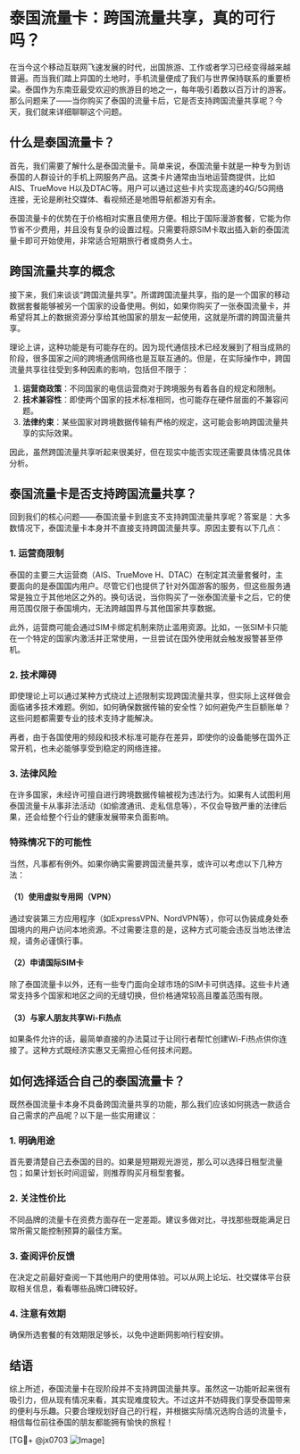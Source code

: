 # 泰国流量卡：跨国流量共享，真的可行吗？

在当今这个移动互联网飞速发展的时代，出国旅游、工作或者学习已经变得越来越普遍。而当我们踏上异国的土地时，手机流量便成了我们与世界保持联系的重要桥梁。泰国作为东南亚最受欢迎的旅游目的地之一，每年吸引着数以百万计的游客。那么问题来了——当你购买了泰国的流量卡后，它是否支持跨国流量共享呢？今天，我们就来详细聊聊这个问题。

## 什么是泰国流量卡？

首先，我们需要了解什么是泰国流量卡。简单来说，泰国流量卡就是一种专为到访泰国的人群设计的手机上网服务产品。这类卡片通常由当地运营商提供，比如AIS、TrueMove H以及DTAC等。用户可以通过这些卡片实现高速的4G/5G网络连接，无论是刷社交媒体、看视频还是地图导航都游刃有余。

泰国流量卡的优势在于价格相对实惠且使用方便。相比于国际漫游套餐，它能为你节省不少费用，并且没有复杂的设置过程。只需要将原SIM卡取出插入新的泰国流量卡即可开始使用，非常适合短期旅行者或商务人士。

## 跨国流量共享的概念

接下来，我们来谈谈“跨国流量共享”。所谓跨国流量共享，指的是一个国家的移动数据套餐能够被另一个国家的设备使用。例如，如果你购买了一张泰国流量卡，并希望将其上的数据资源分享给其他国家的朋友一起使用，这就是所谓的跨国流量共享。

理论上讲，这种功能是有可能存在的。因为现代通信技术已经发展到了相当成熟的阶段，很多国家之间的跨境通信网络也是互联互通的。但是，在实际操作中，跨国流量共享往往受到多种因素的影响，包括但不限于：

1. **运营商政策**：不同国家的电信运营商对于跨境服务有着各自的规定和限制。
2. **技术兼容性**：即使两个国家的技术标准相同，也可能存在硬件层面的不兼容问题。
3. **法律约束**：某些国家对跨境数据传输有严格的规定，这可能会影响跨国流量共享的实际效果。

因此，虽然跨国流量共享听起来很美好，但在现实中能否实现还需要具体情况具体分析。

## 泰国流量卡是否支持跨国流量共享？

回到我们的核心问题——泰国流量卡到底支不支持跨国流量共享呢？答案是：大多数情况下，泰国流量卡本身并不直接支持跨国流量共享。原因主要有以下几点：

### 1. **运营商限制**
   泰国的主要三大运营商（AIS、TrueMove H、DTAC）在制定其流量套餐时，主要面向的是泰国国内用户。尽管它们也提供了针对外国游客的服务，但这些服务通常是独立于其他地区之外的。换句话说，当你购买了一张泰国流量卡之后，它的使用范围仅限于泰国境内，无法跨越国界与其他国家共享数据。

   此外，运营商可能会通过SIM卡绑定机制来防止滥用资源。比如，一张SIM卡只能在一个特定的国家内激活并正常使用，一旦尝试在国外使用就会触发报警甚至停机。

### 2. **技术障碍**
   即使理论上可以通过某种方式绕过上述限制实现跨国流量共享，但实际上这样做会面临诸多技术难题。例如，如何确保数据传输的安全性？如何避免产生巨额账单？这些问题都需要专业的技术支持才能解决。

   再者，由于各国使用的频段和技术标准可能存在差异，即使你的设备能够在国外正常开机，也未必能够享受到稳定的网络连接。

### 3. **法律风险**
   在许多国家，未经许可擅自进行跨境数据传输被视为违法行为。如果有人试图利用泰国流量卡从事非法活动（如偷渡通讯、走私信息等），不仅会导致严重的法律后果，还会给整个行业的健康发展带来负面影响。

### 特殊情况下的可能性
当然，凡事都有例外。如果你确实需要跨国流量共享，或许可以考虑以下几种方法：

#### （1）使用虚拟专用网（VPN）
   通过安装第三方应用程序（如ExpressVPN、NordVPN等），你可以伪装成身处泰国境内的用户访问本地资源。不过需要注意的是，这种方式可能会违反当地法律法规，请务必谨慎行事。

#### （2）申请国际SIM卡
   除了泰国流量卡以外，还有一些专门面向全球市场的SIM卡可供选择。这些卡片通常支持多个国家和地区之间的无缝切换，但价格通常较高且覆盖范围有限。

#### （3）与家人朋友共享Wi-Fi热点
   如果条件允许的话，最简单直接的办法莫过于让同行者帮忙创建Wi-Fi热点供你连接了。这种方式既经济实惠又无需担心任何技术问题。

## 如何选择适合自己的泰国流量卡？

既然泰国流量卡本身不具备跨国流量共享的功能，那么我们应该如何挑选一款适合自己需求的产品呢？以下是一些实用建议：

### 1. 明确用途
   首先要清楚自己去泰国的目的。如果是短期观光游览，那么可以选择日租型流量包；如果计划长时间逗留，则推荐购买月租型套餐。

### 2. 关注性价比
   不同品牌的流量卡在资费方面存在一定差距。建议多做对比，寻找那些既能满足日常所需又能控制预算的最佳方案。

### 3. 查阅评价反馈
   在决定之前最好查阅一下其他用户的使用体验。可以从网上论坛、社交媒体平台获取相关信息，看看哪些品牌口碑较好。

### 4. 注意有效期
   确保所选套餐的有效期限足够长，以免中途断网影响行程安排。

## 结语

综上所述，泰国流量卡在现阶段并不支持跨国流量共享。虽然这一功能听起来很有吸引力，但从现有情况来看，其实现难度较大。不过这并不妨碍我们享受泰国带来的便利与乐趣。只要合理规划好自己的行程，并根据实际情况选购合适的流量卡，相信每位前往泰国的朋友都能拥有愉快的旅程！

[TG💪+ @jx0703 ![Image](https://github.com/user-attachments/assets/dbca1d08-cadb-493c-b0ec-ad6f7a83f270)]